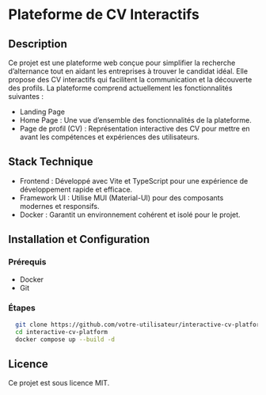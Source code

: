# Plateforme de CV Interactifs

## Description
Ce projet est une plateforme web conçue pour simplifier la recherche d’alternance tout en aidant les entreprises à trouver le candidat idéal. Elle propose des CV interactifs qui facilitent la communication et la découverte des profils. La plateforme comprend actuellement les fonctionnalités suivantes :
- Landing Page 
- Home Page : Une vue d’ensemble des fonctionnalités de la plateforme.
- Page de profil (CV) : Représentation interactive des CV pour mettre en avant les compétences et expériences des utilisateurs.

## Stack Technique
- Frontend : Développé avec Vite et TypeScript pour une expérience de développement rapide et efficace.
- Framework UI : Utilise MUI (Material-UI) pour des composants modernes et responsifs.
- Docker : Garantit un environnement cohérent et isolé pour le projet.

## Installation et Configuration
### Prérequis
  - Docker
  - Git
### Étapes
  ```bash
    git clone https://github.com/votre-utilisateur/interactive-cv-platform.git
    cd interactive-cv-platform
    docker compose up --build -d
  ```
## Licence
Ce projet est sous licence MIT.
